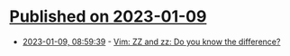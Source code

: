 # [Published on 2023-01-09](index.md)

* [2023-01-09, 08:59:39](https://news.ycombinator.com/item?id=34308248) - [Vim: ZZ and zz: Do you know the difference?](https://www.programmerhat.com/vim-zz/)
